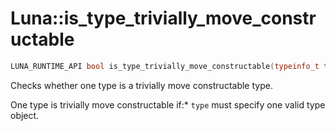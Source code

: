 # Luna::is_type_trivially_move_constructable

```c++
LUNA_RUNTIME_API bool is_type_trivially_move_constructable(typeinfo_t type)
```

Checks whether one type is a trivially move constructable type. 

One type is trivially move constructable if:* `type` must specify one valid type object. 

